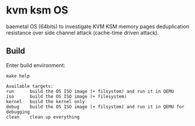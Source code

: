 # kvm ksm OS

baemetal OS (64bits) to investigate KVM KSM memory pages deduplication resistance over 
side channel attack (cache-time driven attack).


## Build

Enter build environment:

```shell
make help

Available targets:
run      build the OS ISO image (+ filsystem) and run it in QEMU
iso      build the OS ISO image (+ filesystem)
kernel   build the kernel only
debug    build the OS ISO image (+ filsystem) and run it in QEMU for debugging
clean    clean up everything
```


